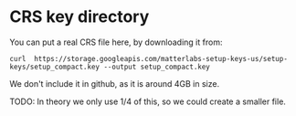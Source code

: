 # CRS key directory

You can put a real CRS file here, by downloading it from:

```shell
curl  https://storage.googleapis.com/matterlabs-setup-keys-us/setup-keys/setup_compact.key --output setup_compact.key
```

We don't include it in github, as it is around 4GB in size.

TODO:
In theory we only use 1/4 of this, so we could create a smaller file.